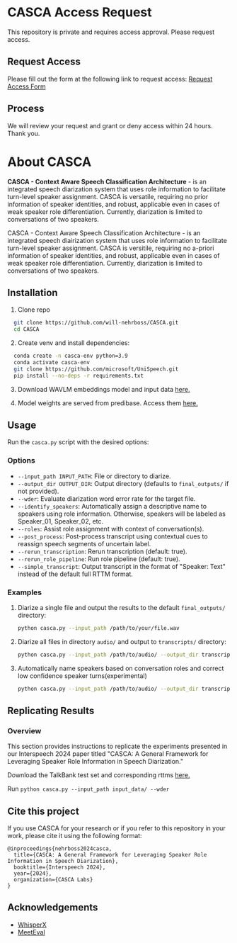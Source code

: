 # CASCA Access Request

This repository is private and requires access approval. Please request access.

## Request Access

Please fill out the form at the following link to request access:
[Request Access Form](https://forms.gle/o24kTRv8TmWArpos6)

## Process

We will review your request and grant or deny access within 24 hours. Thank you.

# About CASCA

**CASCA - Context Aware Speech Classification Architecture** - is an integrated speech diarization system that uses role information to facilitate turn-level speaker assignment. CASCA is versatile, requiring no prior information of speaker identities, and robust, applicable even in cases of weak speaker role differentiation. Currently, diarization is limited to conversations of two speakers.


CASCA - Context Aware Speech Classification Architecture - is an integrated speech diairization system that uses role information to facilitate turn-level speaker assignment. CASCA is versitile, requiring no a-priori information of speaker identities, and robust, applicable even in cases of weak speaker role differentiation. Currently, diarization is limited to conversations of two speakers.


## Installation

1. Clone repo
```bash
  git clone https://github.com/will-nehrboss/CASCA.git
  cd CASCA
```
2. Create venv and install dependencies:
```bash
  conda create -n casca-env python=3.9
  conda activate casca-env
  git clone https://github.com/microsoft/UniSpeech.git
  pip install --no-deps -r requirements.txt
```
3. Download WAVLM embeddings model and input data [here.](https://drive.google.com/drive/folders/15j3NRQEaBuj3J7CnC2qh11cMWos-hZMF?usp=sharing)

4. Model weights are served from predibase. Access them [here.](https://app.predibase.com/auth/signup?token=eyJhbGciOiJSUzI1NiIsInR5cCI6IkpXVCJ9.eyJpbnZpdGVySUQiOjI5NTMsImludml0ZWUiOiJnbG9iYWwiLCJyb2xlSUQiOjMzNzIsInRlbmFudFVVSUQiOiI1YTNkMTdkYi1hZGRjLTRkZTAtOTM3OC1hZTI2Yjk0MzFhOWYiLCJJc1N5c3RlbVNpZ251cCI6ZmFsc2UsImV4cCI6MTcxNTYzNjM4NCwiaWF0IjoxNzEzMDQ0Mzg0LCJpc3MiOiJwcmVkaWJhc2UiLCJuYmYiOjE3MTMwNDQzODQsInN1YiI6IjVhM2QxN2RiLWFkZGMtNGRlMC05Mzc4LWFlMjZiOTQzMWE5ZiJ9.QA7NjS3r8Z2Pc_8TXm5DGMeifTtQ9ZP-Q11sh7IWrtxwof31FbNWPT8JZL55j926wNx2IZjESOBlKp6QGc4QXb3jFS7C61GJhz2D77-1jvQrhLZeoFI6cU2Pmu6qe6quXD8zcJBjuv9Rve3yh4uTo1RhrkAGF-h_YrcioioksarfI_6nnSeu5vaBAUSomhPTo5CtI01WKe0iHehiKOFZjTcQWnZwZpOdf_LN9zDiQKBs-VaqmywSDYOBtGNgVTOVFHr1qPKxl3YWyr0oSNLWLP9BpywCDc6WPnmfImYZBRZTqEKQ9MrDVwmC_R2_6DuCAY8fVSS1c4SOS763S7qk2Q)


## Usage

 Run the `casca.py` script with the desired options:

### Options

- `--input_path INPUT_PATH`: File or directory to diarize.
- `--output_dir OUTPUT_DIR`: Output directory (defaults to `final_outputs/` if not provided).
- `--wder`: Evaluate diarization word error rate for the target file.
- `--identify_speakers`: Automatically assign a descriptive name to speakers using role information. Otherwise, speakers will be labeled as Speaker_01, Speaker_02, etc.
- `--roles`: Assist role assignment with context of conversation(s).
- `--post_process`: Post-process transcript using contextual cues to reassign speech segments of uncertain label.
- `--rerun_transcription`: Rerun transcription (default: true).
- `--rerun_role_pipeline`: Run role pipeline (default: true).
- `--simple_transcript`: Output transcript in the format of "Speaker: Text" instead of the default full RTTM format.

### Examples

1. Diarize a single file and output the results to the default `final_outputs/` directory:

    ```bash
    python casca.py --input_path /path/to/your/file.wav
    ```
2.  Diarize all files in directory `audio/` and output to  `transcripts/` directory:

    ```bash
    python casca.py --input_path /path/to/audio/ --output_dir transcripts/
    ```
3. Automatically name speakers based on conversation roles and correct low confidence speaker turns(experimental)
    ```bash
    python casca.py --input_path /path/to/audio/ --output_dir transcripts/ --identify_speakers --post_process
    ```

## Replicating Results

### Overview
This section provides instructions to replicate the experiments presented in our Interspeech 2024 paper titled "CASCA: A General Framework for Leveraging Speaker Role Information in Speech Diarization."

Download the TalkBank test set and corresponding rttms [here.](https://drive.google.com/drive/folders/15j3NRQEaBuj3J7CnC2qh11cMWos-hZMF?usp=sharing)


Run
    ```
    python casca.py --input_path input_data/ --wder
    ```
    

## Cite this project
If you use CASCA for your research or if you refer to this repository in your work, please cite it using the following format:

```plaintext
@inproceedings{nehrboss2024casca,
  title={CASCA: A General Framework for Leveraging Speaker Role Information in Speech Diarization},
  booktitle={Interspeech 2024},
  year={2024},
  organization={CASCA Labs}
}
```

## Acknowledgements

 - [WhisperX](https://github.com/m-bain/whisperX)
 - [MeetEval](https://github.com/fgnt/meeteval)




